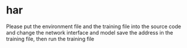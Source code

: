 # har
Please put the environment file and the training file into the source code and change the network interface and model save the address in the training file, then run the training file
